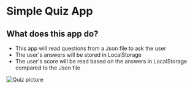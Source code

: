 # Simple Quiz App

## What does this app do?

* This app will read questions from a Json file to ask the user
* The user's answers will be stored in LocalStorage
* The user's score will be read based on the answers in LocalStorage compared to the Json file

![Quiz picture](http://interactive.wttw.com/sites/all/themes/wttwbootstrap3/img/whereinchicago/quiz-title.png "Quiz logo")